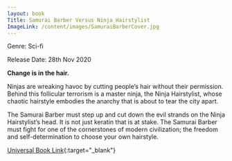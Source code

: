 ```yaml
---
layout: book
Title: Samurai Barber Versus Ninja Hairstylist
ImageLink: /content/images/SamuraiBarberCover.jpg
---
```

Genre: Sci-fi

Release Date: 28th Nov 2020

<strong>Change is in the hair.</strong>

Ninjas are wreaking havoc by cutting people’s hair without their permission. Behind this follicular terrorism is a master ninja, the Ninja Hairstylist, whose chaotic hairstyle embodies the anarchy that is about to tear the city apart.

The Samurai Barber must step up and cut down the evil strands on the Ninja Hairstylist’s head. It is not just keratin that is at stake. The Samurai Barber must fight for one of the cornerstones of modern civilization; the freedom and self-determination to choose your own hairstyle.

[Universal Book Link](https://books2read.com/SamuraiBarberVersusNinjaHairstylist){:target="_blank"}
